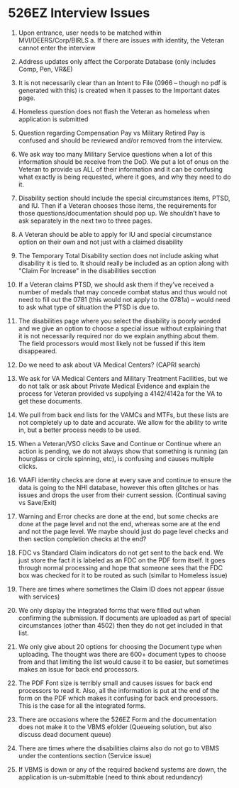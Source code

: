 # 526EZ Interview Issues

1. Upon entrance, user needs to be matched within MVI/DEERS/Corp/BIRLS
a.	If there are issues with identity, the Veteran cannot enter the interview

2. Address updates only affect the Corporate Database (only includes Comp, Pen, VR&E)
3. It is not necessarily clear than an Intent to File (0966 – though no pdf is generated with this) is created when it passes to the Important dates page. 
4. Homeless question does not flash the Veteran as homeless when application is submitted
5. Question regarding Compensation Pay vs Military Retired Pay is confused and should be reviewed and/or removed from the interview. 
6. We ask way too many Military Service questions when a lot of this information should be receive from the DoD. We put a lot of onus on the Veteran to provide us ALL of their information and it can be confusing what exactly is being requested, where it goes, and why they need to do it. 
7. Disability section should include the special circumstances items, PTSD, and IU. Then if a Veteran chooses those items, the requirements for those questions/documentation should pop up. We shouldn’t have to ask separately in the next two to three pages. 
8. A Veteran should be able to apply for IU and special circumstance option on their own and not just with a claimed disability
9. The Temporary Total Disability section does not include asking what disability it is tied to. It should really be included as an option along with "Claim For Increase" in the disabilities secction
10. If a Veteran claims PTSD, we should ask them if they’ve received a number of medals that may concede combat status and thus would not need to fill out the 0781 (this would not apply to the 0781a) – would need to ask what type of situation the PTSD is due to.
11. The disabilities page where you select the disability is poorly worded and we give an option to choose a special issue without explaining that it is not necessarily required nor do we explain anything about them. The field processors would most likely not be fussed if this item disappeared. 
12.	Do we need to ask about VA Medical Centers? (CAPRI search)
13. We ask for VA Medical Centers and Military Treatment Facilities, but we do not talk or ask about Private Medical Evidence and explain the process for Veteran provided vs supplying a 4142/4142a for the VA to get these documents. 
14. We pull from back end lists for the VAMCs and MTFs, but these lists are not completely up to date and accurate. We allow for the ability to write in, but a better process needs to be used.
15. When a Veteran/VSO clicks Save and Continue or Continue where an action is pending, we do not always show that something is running (an hourglass or circle spinning, etc), is confusing and causes multiple clicks. 
16. VAAFI identity checks are done at every save and continue to ensure the data is going to the NHI database, however this often glitches or has issues and drops the user from their current session.  (Continual saving vs Save/Exit)
17. Warning and Error checks are done at the end, but some checks are done at the page level and not the end, whereas some are at the end and not the page level. We maybe should just do page level checks and then section completion checks at the end?
18. FDC vs Standard Claim indicators do not get sent to the back end. We just store the fact it is labeled as an FDC on the PDF form itself. It goes through normal processing and hope that someone sees that the FDC box was checked for it to be routed as such (similar to Homeless issue)
19. There are times where sometimes the Claim ID does not appear (issue with services)
20. We only display the integrated forms that were filled out when confirming the submission. If documents are uploaded as part of special circumstances (other than 4502) then they do not get included in that list. 
21.	We only give about 20 options for choosing the Document type when uploading. The thought was there are 600+ document types to choose from and that limiting the list would cause it to be easier, but sometimes makes an issue for back end processors. 
22.	The PDF Font size is terribly small and causes issues for back end processors to read it. Also, all the information is put at the end of the form on the PDF which makes it confusing for back end processors.  This is the case for all the integrated forms. 
23.	There are occasions where the 526EZ Form and the documentation does not make it to the VBMS efolder (Queueing solution, but also discuss dead document queue)
24.	There are times where the disabilities claims also do not go to VBMS under the contentions section (Service issue)
25.	If VBMS is down or any of the required backend systems are down, the application is un-submittable (need to think about redundancy)
